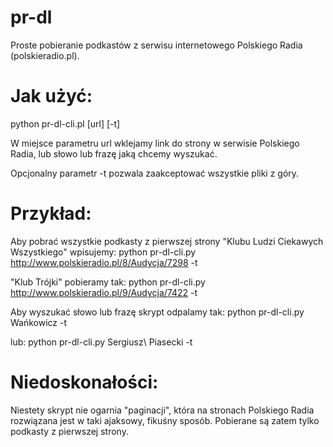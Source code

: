 pr-dl
=====

Proste pobieranie podkastów z serwisu internetowego Polskiego Radia (polskieradio.pl).

Jak użyć:
====

python pr-dl-cli.pl [url] [-t]

W miejsce parametru url wklejamy link do strony w serwisie Polskiego Radia, lub słowo lub frazę jaką chcemy wyszukać.

Opcjonalny parametr -t pozwala zaakceptować wszystkie pliki z góry.

Przykład:
====

Aby pobrać wszystkie podkasty z pierwszej strony "Klubu Ludzi Ciekawych Wszystkiego" wpisujemy:
python pr-dl-cli.py http://www.polskieradio.pl/8/Audycja/7298 -t

"Klub Trójki" pobieramy tak:
python pr-dl-cli.py http://www.polskieradio.pl/9/Audycja/7422 -t

Aby wyszukać słowo lub frazę skrypt odpalamy tak:
python pr-dl-cli.py Wańkowicz -t

lub:
python pr-dl-cli.py Sergiusz\ Piasecki -t

Niedoskonałości:
====

Niestety skrypt nie ogarnia "paginacji", która na stronach Polskiego Radia rozwiązana jest w taki ajaksowy, fikuśny sposób. Pobierane są zatem tylko podkasty z pierwszej strony.
